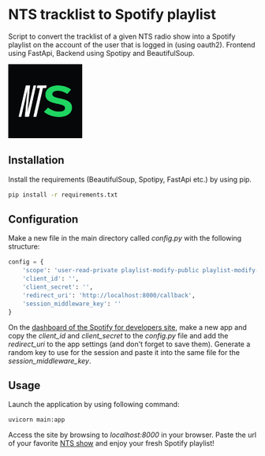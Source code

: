 # NTS tracklist to Spotify playlist

Script to convert the tracklist of a given NTS radio show into a Spotify playlist on the account of the user that is logged in (using oauth2). Frontend using FastApi, Backend using Spotipy and BeautifulSoup.

<img src="/static/nts2sp.jpg" width="150"/>

## Installation
Install the requirements (BeautifulSoup, Spotipy, FastApi etc.) by using pip.

```bash
pip install -r requirements.txt
```

## Configuration
Make a new file in the main directory called *config.py* with the following structure:

```python
config = {
    'scope': 'user-read-private playlist-modify-public playlist-modify-private ugc-image-upload',
    'client_id': '',
    'client_secret': '',
    'redirect_uri': 'http://localhost:8000/callback',
    'session_middleware_key': ''
}
```

On the [dashboard of the Spotify for developers site](https://developer.spotify.com/dashboard/), make a new app and copy the *client_id* and *client_secret* to the *config.py* file and add the *redirect_uri* to the app settings (and don't forget to save them). Generate a random key to use for the session and paste it into the same file for the *session_middleware_key*.

## Usage
Launch the application by using following command:

```bash
uvicorn main:app
```

Access the site by browsing to *localhost:8000* in your browser. Paste the url of your favorite [NTS show](https://www.nts.live/shows/) and enjoy your fresh Spotify playlist!
